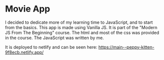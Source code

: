 # Movie App

I decided to dedicate more of my learning time to JavaScript, and to start from the basics. This app is made using Vanilla JS.
It is part of the "Modern JS From The Beginning" course. The html and most of the css was provided in the course. The JavaScript was written by me.

It is deployed to netlify and can be seen here: https://main--peppy-kitten-9f8ecb.netlify.app/
